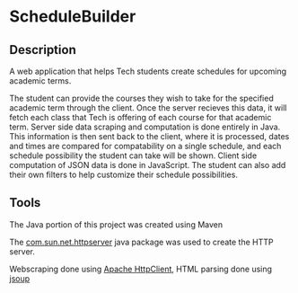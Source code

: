 # ScheduleBuilder

## Description

A web application that helps Tech students create schedules for upcoming academic terms. 

The student can provide the courses they wish to take for the specified academic term through the client. Once the server recieves this data, it will fetch each class that Tech is offering of each course for that academic term. Server side data scraping and computation is done entirely in Java. This information is then sent back to the client, where it is processed, dates and times are compared for compatability on a single schedule, and each schedule possibility the student can take will be shown. Client side computation of JSON data is done in JavaScript. The student can also add their own filters to help customize their schedule possibilities.

## Tools

The Java portion of this project was created using Maven

The [com.sun.net.httpserver](https://docs.oracle.com/javase/8/docs/jre/api/net/httpserver/spec/com/sun/net/httpserver/package-summary.html) java package was used to create the HTTP server.

Webscraping done using [Apache HttpClient](https://hc.apache.org/httpcomponents-client-5.2.x/), HTML parsing done using [jsoup](https://jsoup.org/)

